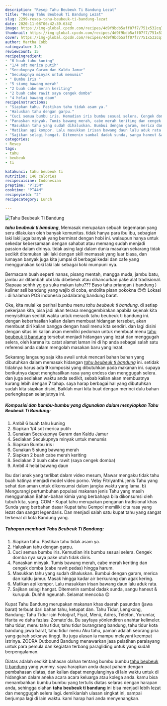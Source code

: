 ```yaml
---
description: "Resep Tahu Beubeuk Ti Bandung Lezat"
title: "Resep Tahu Beubeuk Ti Bandung Lezat"
slug: 2299-resep-tahu-beubeuk-ti-bandung-lezat
date: 2020-11-08T06:42:39.634Z
image: https://img-global.cpcdn.com/recipes/4d9f9bdb5aff07f7/751x532cq70/tahu-beubeuk-ti-bandung-foto-resep-utama.jpg
thumbnail: https://img-global.cpcdn.com/recipes/4d9f9bdb5aff07f7/751x532cq70/tahu-beubeuk-ti-bandung-foto-resep-utama.jpg
cover: https://img-global.cpcdn.com/recipes/4d9f9bdb5aff07f7/751x532cq70/tahu-beubeuk-ti-bandung-foto-resep-utama.jpg
author: Martha Cobb
ratingvalue: 3.9
reviewcount: 15
recipeingredient:
- "6 buah tahu kuning"
- "1/4 sdt merica putih"
- "Secukupnya Garam dan Kaldu Jamur"
- "Secukupnya minyak untuk menumis"
- " Bumbu iris "
- "5 siung bawang merah"
- "2 buah cabe merah keriting"
- "2 buah cabe rawit saya cengek domba"
- "4 helai bawang daun"
recipeinstructions:
- "Siapkan tahu. Pastikan tahu tidak asam ya."
- "Haluskan tahu dengan garpu."
- "Cuci semua bumbu iris. Kemudian iris bumbu sesuai selera. Cengek domba nya saya pake utuh tidak diiris."
- "Panaskan minyak. Tumis bawang merah, cabe merah keriting dan cengek domba (cabe rawit pedas) hingga harum."
- "Masukkan tahu yang sudah dihaluskan. Bumbui dengan garam, merica dan kaldu jamur. Masak hingga kadar air berkurang dan agak kering."
- "Matikan api kompor. Lalu masukkan irisan bawang daun lalu aduk rata."
- "Sajikan selagi hangat. Ditemenin sambal dadak sunda, sangu haneut &amp; kurupuk. Duhhh ngeunah. Selamat mencoba 😉"
categories:
- Resep
tags:
- tahu
- beubeuk
- ti

katakunci: tahu beubeuk ti 
nutrition: 146 calories
recipecuisine: Indonesian
preptime: "PT15M"
cooktime: "PT44M"
recipeyield: "2"
recipecategory: Lunch

---
```



![Tahu Beubeuk Ti Bandung](https://img-global.cpcdn.com/recipes/4d9f9bdb5aff07f7/751x532cq70/tahu-beubeuk-ti-bandung-foto-resep-utama.jpg)

<b><i>tahu beubeuk ti bandung</i></b>, Memasak merupakan sebuah kegemaran yang seru dilakukan oleh banyak komunitas. tidak hanya para ibu ibu, sebagian laki laki juga banyak yang berminat dengan hobi ini. walaupun hanya untuk sekedar kebersamaan dengan sahabat atau memang sudah menjadi passion dalam dirinya. tidak asing lagi dalam dunia masakan sekarang tidak sedikit ditemukan laki laki dengan skill memasak yang luar biasa, dan lumayan banyak juga kita jumpai di berbagai kedai dan cafe yang menggunakan koki laki laki sebagai koki mumpuni nya.

Bermacam buah seperti nanas, pisang mentah, mangga muda, jambu batu, jambu air ditambah ubi lalu dibebeuk atau dihancurkan pake alat tradisional. Siapaaa sehhh yg ga suka makan tahu??? Baso tahu priangan ( bandung ) kuliner asli bandung yang wajib di coba, endolita pisan pokokna 😊😊 Lokasi : di halaman POS indonesia padalarang,bandung barat.

Oke, kita mulai ke perihal bumbu menu <i>tahu beubeuk ti bandung</i>. di setiap pekerjaan kita, bisa jadi akan terasa menggembirakan apabila sejenak kita menyisihkan sedikit waktu untuk meracik tahu beubeuk ti bandung ini. dengan keberhasilan kalian dalam membuat hidangan tersebut, akan membuat diri kalian bangga dengan hasil menu kita sendiri. dan lagi disini dengan situs ini kalian akan memiliki pedoman untuk membuat menu <u>tahu beubeuk ti bandung</u> tersebut menjadi hidangan yang lezat dan menggugah selera, oleh karena itu catat alamat laman ini di hp anda sebagai salah satu referensi anda dalam mengolah masakan baru yang lezat.


Sekarang langsung saja kita awali untuk mencari bahan bahan yang dibutuhkan dalam memasak hidangan <u><i>tahu beubeuk ti bandung</i></u> ini. setidak tidaknya harus ada <b>9</b> komposisi yang dibutuhkan pada makanan ini. supaya berikutnya dapat menghasilkan rasa yang endess dan menggugah selera. dan juga sediakan waktu anda sedikit, sebab kalian akan membuatnya kurang lebih dengan <b>7</b> tahap. saya harap berbagai hal yang dibutuhkan sudah kita siapkan disini, Baiklah mari kita buat dengan merinci dulu bahan perlengkapan selanjutnya ini.

<!--inarticleads1-->

##### Komposisi dan bumbu-bumbu yang digunakan dalam menyiapkan Tahu Beubeuk Ti Bandung:

1. Ambil 6 buah tahu kuning
1. Siapkan 1/4 sdt merica putih
1. Gunakan Secukupnya Garam dan Kaldu Jamur
1. Sediakan Secukupnya minyak untuk menumis
1. Siapkan  Bumbu iris :
1. Gunakan 5 siung bawang merah
1. Siapkan 2 buah cabe merah keriting
1. Sediakan 2 buah cabe rawit (saya cengek domba)
1. Ambil 4 helai bawang daun


Ibu dari anak yang terlibat dalam video mesum, Mawar mengaku tidak tahu buah hatinya menjadi model video porno. Veby Fitriyanthi. jenis Tahu yang sehat dan aman untuk dikonsumsi dalam jangka waktu yang lama. b) Mengurangi pertumbuhan populasi makanan jenis Tahu yang masih menggunakan Bahan-bahan kimia yang berbahaya bila dikonsumsi oleh tubuh kita, yang. COM - Kupat tahu merupakan penganan tradisional khas Sunda yang berbahan dasar Kupat tahu Gempol memiliki cita rasa yang lezat dan sangat legendaris. Dan menjadi salah satu kupat tahu yang sangat terkenal di kota Bandung yang. 

<!--inarticleads2-->

##### Tahapan membuat Tahu Beubeuk Ti Bandung:

1. Siapkan tahu. Pastikan tahu tidak asam ya.
1. Haluskan tahu dengan garpu.
1. Cuci semua bumbu iris. Kemudian iris bumbu sesuai selera. Cengek domba nya saya pake utuh tidak diiris.
1. Panaskan minyak. Tumis bawang merah, cabe merah keriting dan cengek domba (cabe rawit pedas) hingga harum.
1. Masukkan tahu yang sudah dihaluskan. Bumbui dengan garam, merica dan kaldu jamur. Masak hingga kadar air berkurang dan agak kering.
1. Matikan api kompor. Lalu masukkan irisan bawang daun lalu aduk rata.
1. Sajikan selagi hangat. Ditemenin sambal dadak sunda, sangu haneut &amp; kurupuk. Duhhh ngeunah. Selamat mencoba 😉


Kupat Tahu Bandung merupakan makanan khas daerah pasundan (jawa barat) terbuat dari bahan tahu, ketupat dan. Tahu Tidur, Lengkong, Bandung; Tahu Tidur için Fotoğraf, Fiyat, Menü, Adres, Telefon, Yorumlar, Harita ve daha fazlası Zomato&#39;da. Bu sayfaya yönlendiren anahtar kelimeler. tahu tidur, menu tahu tidur, tahu tidur burangrang bandung, tahu tidur kota bandung jawa barat, tahu tidur menu Aku tahu, paman adalah seorang pria yang gairah seksnya tinggi. Itu juga alasan ia mampu melayani keempat istrinya. ZODRA Outbound Bandung menawarkan jasa pelatihan paralayang untuk para pemula dan kegiatan terbang paragliding untuk yang sudah berpengalaman. 

Diatas adalah sedikit bahasan olahan tentang bumbu bumbu <u>tahu beubeuk ti bandung</u> yang yummy. saya harapkan anda dapat paham dengan pembahasan diatas, dan kalian dapat mengulanginya di lain waktu untuk di hidangkan dalam aneka acara acara keluarga atau kolega anda. kamu bisa menambahkan bumbu bumbu yang tertulis diatas selaras dengan harapan anda, sehingga olahan <b>tahu beubeuk ti bandung</b> ini bisa menjadi lebih lezat dan menggugah selera lagi. demikianlah ulasan singkat ini, sampai berjumpa lagi di lain waktu. kami harap hari anda menyenangkan.
